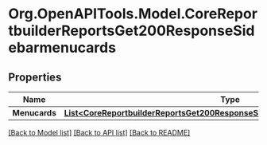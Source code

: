 # Org.OpenAPITools.Model.CoreReportbuilderReportsGet200ResponseSidebarmenucards

## Properties

Name | Type | Description | Notes
------------ | ------------- | ------------- | -------------
**Menucards** | [**List&lt;CoreReportbuilderReportsGet200ResponseSidebarmenucardsMenucardsInner&gt;**](CoreReportbuilderReportsGet200ResponseSidebarmenucardsMenucardsInner.md) |  | [optional] 

[[Back to Model list]](../README.md#documentation-for-models) [[Back to API list]](../README.md#documentation-for-api-endpoints) [[Back to README]](../README.md)

